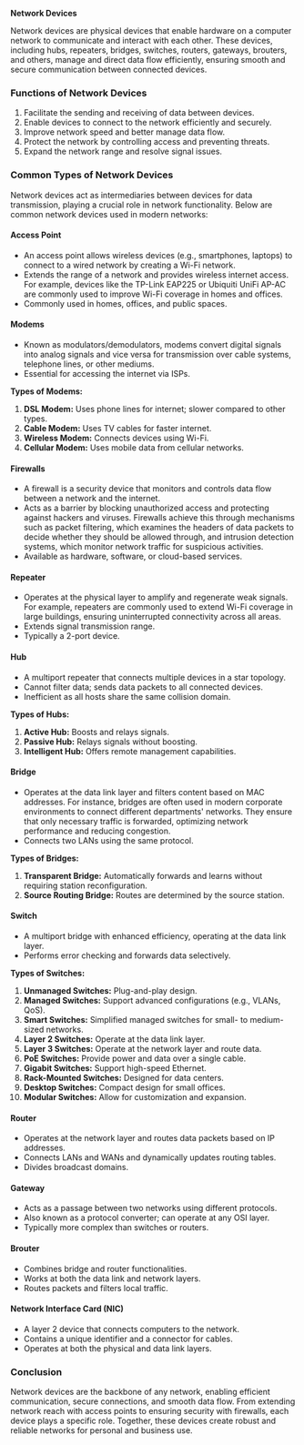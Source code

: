 **Network Devices**

Network devices are physical devices that enable hardware on a computer network to communicate and interact with each other. These devices, including hubs, repeaters, bridges, switches, routers, gateways, brouters, and others, manage and direct data flow efficiently, ensuring smooth and secure communication between connected devices.

### **Functions of Network Devices**
1. Facilitate the sending and receiving of data between devices.
2. Enable devices to connect to the network efficiently and securely.
3. Improve network speed and better manage data flow.
4. Protect the network by controlling access and preventing threats.
5. Expand the network range and resolve signal issues.

### **Common Types of Network Devices**
Network devices act as intermediaries between devices for data transmission, playing a crucial role in network functionality. Below are common network devices used in modern networks:

#### **Access Point**
- An access point allows wireless devices (e.g., smartphones, laptops) to connect to a wired network by creating a Wi-Fi network.
- Extends the range of a network and provides wireless internet access. For example, devices like the TP-Link EAP225 or Ubiquiti UniFi AP-AC are commonly used to improve Wi-Fi coverage in homes and offices.
- Commonly used in homes, offices, and public spaces.

#### **Modems**
- Known as modulators/demodulators, modems convert digital signals into analog signals and vice versa for transmission over cable systems, telephone lines, or other mediums.
- Essential for accessing the internet via ISPs.

**Types of Modems:**
1. **DSL Modem:** Uses phone lines for internet; slower compared to other types.
2. **Cable Modem:** Uses TV cables for faster internet.
3. **Wireless Modem:** Connects devices using Wi-Fi.
4. **Cellular Modem:** Uses mobile data from cellular networks.

#### **Firewalls**
- A firewall is a security device that monitors and controls data flow between a network and the internet.
- Acts as a barrier by blocking unauthorized access and protecting against hackers and viruses. Firewalls achieve this through mechanisms such as packet filtering, which examines the headers of data packets to decide whether they should be allowed through, and intrusion detection systems, which monitor network traffic for suspicious activities.
- Available as hardware, software, or cloud-based services.

#### **Repeater**
- Operates at the physical layer to amplify and regenerate weak signals. For example, repeaters are commonly used to extend Wi-Fi coverage in large buildings, ensuring uninterrupted connectivity across all areas.
- Extends signal transmission range.
- Typically a 2-port device.

#### **Hub**
- A multiport repeater that connects multiple devices in a star topology.
- Cannot filter data; sends data packets to all connected devices.
- Inefficient as all hosts share the same collision domain.

**Types of Hubs:**
1. **Active Hub:** Boosts and relays signals.
2. **Passive Hub:** Relays signals without boosting.
3. **Intelligent Hub:** Offers remote management capabilities.

#### **Bridge**
- Operates at the data link layer and filters content based on MAC addresses. For instance, bridges are often used in modern corporate environments to connect different departments' networks. They ensure that only necessary traffic is forwarded, optimizing network performance and reducing congestion.
- Connects two LANs using the same protocol.

**Types of Bridges:**
1. **Transparent Bridge:** Automatically forwards and learns without requiring station reconfiguration.
2. **Source Routing Bridge:** Routes are determined by the source station.

#### **Switch**
- A multiport bridge with enhanced efficiency, operating at the data link layer.
- Performs error checking and forwards data selectively.

**Types of Switches:**
1. **Unmanaged Switches:** Plug-and-play design.
2. **Managed Switches:** Support advanced configurations (e.g., VLANs, QoS).
3. **Smart Switches:** Simplified managed switches for small- to medium-sized networks.
4. **Layer 2 Switches:** Operate at the data link layer.
5. **Layer 3 Switches:** Operate at the network layer and route data.
6. **PoE Switches:** Provide power and data over a single cable.
7. **Gigabit Switches:** Support high-speed Ethernet.
8. **Rack-Mounted Switches:** Designed for data centers.
9. **Desktop Switches:** Compact design for small offices.
10. **Modular Switches:** Allow for customization and expansion.

#### **Router**
- Operates at the network layer and routes data packets based on IP addresses.
- Connects LANs and WANs and dynamically updates routing tables.
- Divides broadcast domains.

#### **Gateway**
- Acts as a passage between two networks using different protocols.
- Also known as a protocol converter; can operate at any OSI layer.
- Typically more complex than switches or routers.

#### **Brouter**
- Combines bridge and router functionalities.
- Works at both the data link and network layers.
- Routes packets and filters local traffic.

#### **Network Interface Card (NIC)**
- A layer 2 device that connects computers to the network.
- Contains a unique identifier and a connector for cables.
- Operates at both the physical and data link layers.

### **Conclusion**
Network devices are the backbone of any network, enabling efficient communication, secure connections, and smooth data flow. From extending network reach with access points to ensuring security with firewalls, each device plays a specific role. Together, these devices create robust and reliable networks for personal and business use.

